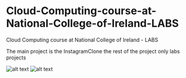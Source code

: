 # Cloud-Computing-course-at-National-College-of-Ireland-LABS
 Cloud Computing course at National College of Ireland - LABS
 
 The main project is the InstagramClone the rest of the project only labs projects
 
 ![alt text](https://github.com/Balays33/Postgraduate-Diploma-in-Science-in-Cloud-Computing-Information/blob/main/project%20pdf%20%2Bjpg/full.JPG?raw=true)
 ![alt text](https://github.com/Balays33/Postgraduate-Diploma-in-Science-in-Cloud-Computing-Information/blob/main/project%20pdf%20%2Bjpg/o.JPG/full.JPG?raw=true)
